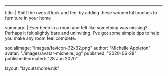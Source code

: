---

title: |
  Shift the overall look and feel by adding these wonderful
  touches to furniture in your home

summary: |
  Ever been in a room and felt like something was missing? Perhaps 
  it felt slightly bare and uninviting. I’ve got some simple tips 
  to help you make any room feel complete.

socialImage: "images/favicon-32x32.png"
author: "Michelle Appleton"
avatar: "./images/avatar-michelle.jpg"
published: "2020-06-28"
publishedFormated: "28 Jun 2020"

layout: "layouts/home.njk"
